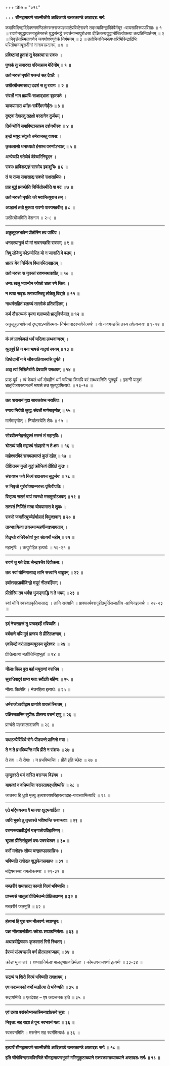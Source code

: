 +++
title = "०१८"

+++
**श्रीमद्रामायणे चाल्मीकीये आदिकाव्ये उत्तरकाण्डे अष्टादशः सर्गः**

कदाचिदिन्द्रादिदेवगणमण्डितंमरुत्तराजयज्ञवाटंप्रविष्टेरावणे तद्भयादिन्द्रादिदेवैर्मयूर -वायसादिरूपपरिग्रहः ॥ १ ॥ रावणेनयुद्धायसमाहूतेमरुत्ते युद्धसंनद्धे संवर्तनाम्नापुरोधसा दीक्षितस्ययुद्धानौचित्योक्त्त्या तत्प्रतिनिवर्तनम् ॥ २ ॥ निवृत्तेतस्मिन्रावणेन जयघोषणपूर्वकं निर्गमनम् ॥ ३ ॥ ततोनिजनिजरूपधारिभिरिन्द्रादिभिः परितोषान्मयूरादीनां नानावरप्रदानम् ॥ ४ ॥

**प्रविष्टायां हुताशं तु वेदवत्यां स रावणः ।**

**पुष्पकं तु समारुह्य परिचक्राम मेदिनीम् ॥ १ ॥**

**ततो मरुत्तं नृपतिं यजन्तं सह दैवतैः ।**

**उशीरबीजमासाद्य ददर्श स तु रावणः ॥ २ ॥**

**संवर्तो नाम ब्रह्मर्षिः साक्षाद्भ्राता बृहस्पतेः ।**

**याजयामास धर्मज्ञः सर्वैर्देवगणैर्वृतः ॥ ३ ॥**

**दृष्ट्वा देवास्तु तद्रक्षो वरदानेन दुर्जयम् ।**

**तिर्यग्योनिं समाविष्टास्तस्य दर्शनभीरवः ॥ ४ ॥**

**इन्द्रो मयूरः संवृत्तो धर्मराजस्तु वायसः ।**

**कृकलासो धनाध्यक्षो हंसश्च वरुणोऽभवत् ॥ ५ ॥**

**अन्येष्वपि गतेष्वेवं देवेष्वरिनिषूदन ।**

**रावणः प्राविशद्यज्ञं सारमेय इवाशुचिः ॥ ६ ॥**

**तं च राजा समासाद्य रावणो राक्षसाधिपः ।**

**प्राह युद्धं प्रयच्छेति निर्जितोस्मीति वा वद ॥ ७ ॥**

**ततो मरुत्तो नृपतिः को भवानित्युवाच तम् ।**

**अपहासं ततो मुक्त्वा रावणो वाक्यमब्रवीत् ॥ ८ ॥**

उशीरबीजमिति देशनाम ॥ २-८ ॥

****

**अकुतूहलभावेन प्रीतोस्मि तव पार्थिव ।**

**धनदस्यानुजं यो मां नावगच्छसि रावणम् ॥ ९ ॥**

**त्रिषु लोकेषु कोऽन्योस्ति यो न जानाति मे बलम् ।**

**भ्रातरं येन निर्जित्य विमानमिदमाहृतम् ।**

**ततो मरुत्तः स नृपस्तं रावणमथाब्रवीत् ॥ १० ॥**

**धन्यः खलु भवान्येन ज्येष्ठो भ्राता रणे जितः ।**

**न त्वया सदृशः श्लाघ्यस्त्रिषु लोकेषु विद्यते ॥ ११ ॥**

**नाधर्मसहितं श्लाघ्यं तल्लोकं प्रतिसंहितम् ।**

**कर्म दौरात्म्यकं कृत्वा श्लाघ्यसे भ्रातृनिर्जयात् ॥ १२ ॥**

अकुतूहुलभावेनमां दृष्ट्वाऽप्यविस्मय- निर्भयानादरभावेनेत्यर्थः । यो नावगच्छसि तस्य तवेत्यन्वयः ॥ ९-१२ ॥

****

**कं त्वं प्राक्केवलं धर्मं चरित्वा लब्धवान्वरम् ।**

**श्रुतपूर्वं हि न मया भाषसे यादृशं स्वयम् ॥ १३ ॥**

**तिष्ठेदानीं न मे जीवन्प्रतियास्यसि दुर्मते ।**

**अद्य त्वां निशितैर्बाणैः प्रेषयामि यमक्षयम् ॥ १४ ॥**

प्राक् पूर्वं । त्वं केवलं धर्मं दोषहीनं धर्मं चरित्वा किमपि वरं लब्धवानिति श्रुतपूर्वं । इदानीं यादृशं भ्रातृविजयरूपमधर्मं भाषसे तन्न श्रुतपूर्वमित्यर्थः ॥ १३-१४ ॥

****

**ततः शरासनं गृह्य सायकांश्च नराधिपः ।**

**रणाय निर्ययौ क्रुद्धः संवर्तो मार्गमावृणोत् ॥ १५ ॥**

मार्गमावृणोत् । निर्यातस्येति शेषः ॥ १५ ॥

****

**सोब्रवीत्स्नेहसंयुक्तं मरुत्तं तं महानृषिः ।**

**श्रोतव्यं यदि मद्वाक्यं संप्रहारो न ते क्षमः ॥ १६ ॥**

**माहेश्वरमिदं सत्रमलमाप्तं कुलं दहेत् ॥ १७ ॥**

**दीक्षितस्य कुतो युद्धं क्रोधित्वं दीक्षिते कुतः ।**

**संशयश्च जये नित्यं राक्षसश्च सुदुर्जयः ॥ १८ ॥**

**स निवृत्तो गुरोर्वाक्यान्मरुत्तः पृथिवीपतिः ।**

**विसृज्य सशरं चापं स्वस्थो मखमुखोऽभवत् ॥ १९ ॥**

**ततस्तं निर्जितं मत्वा घोषयामास वै शुकः ।**

**रावणो जयतीत्युच्चेर्हर्षान्नादं विमुक्तवान् ॥ २० ॥**

**तान्भक्षयित्वा तत्रस्थान्महर्षीन्यज्ञमागतान् ।**

**वितृप्तो रुधिरैस्तेषां पुनः संप्रययौ महीम् ॥ २१ ॥**

महानृषिः । तत्पुरोहित इत्यर्थः ॥ १६-२१ ॥

****

**रावणे तु गते देवाः सेन्द्राश्चैव दिवौकसः ।**

**ततः स्वां योनिमासाद्य तानि सत्त्वानि चाब्रुवन् ॥ २२ ॥**

**हर्षात्तदाऽब्रवीदिन्द्रो मयूरं नीलबर्हिणम् ।**

**प्रीतोस्मि तव धर्मज्ञ भुजङ्गाद्धि न ते भयम् ॥ २३ ॥**

स्वां योनिं स्वस्वप्रकृतिमासाद्य । तानि सत्त्वानि । प्राक्कार्यवशगृहीतमूर्तिसजातीय -प्राणिनइत्यर्थः ॥ २२-२३ ॥

****

**इदं नेत्रसहस्रं तु यत्वद्बर्हे भविष्यति ।**

**वर्षमाणे मयि मुदं प्राप्स्य से प्रीतिलक्षणाम् ।**

**एवमिन्द्रो वरं प्रादान्मयूरस्य सुरेश्वरः ॥ २४ ॥**

प्रीतिलक्षणां मत्प्रीतिचिह्नभूतां ॥ २४ ॥

****

**नीलाः किल पुरा बर्हा मयूराणां नराधिप ।**

**सुराधिपाद्वरं प्राप्य गताः सर्वेऽपि बर्हिणः ॥ २५ ॥**

नीलाः किलेति । नेत्ररहिता इत्यर्थः ॥ २५ ॥

****

**धर्मराजोऽब्रवीद्राम प्राग्वंशे वायसं स्थितम् ।**

**पक्षिंस्तवास्मि सुप्रीतः प्रीतस्य वचनं शृणु ॥ २६ ॥**

प्राग्वंशे यज्ञशालादारुणि ॥ २६ ॥

****

**यथाऽन्यैर्विविधै रोगैः पीड्यन्ते प्राणिनो मया ।**

**ते न ते प्रभविष्यन्ति मयि प्रीते न संशयः ॥ २७ ॥**

ते तव । ते रोगाः । न प्रभविष्यन्ति । प्रीते इति च्छेदः ॥ २७ ॥

****

**मृत्युतस्ते भयं नास्ति वरान्मम विहंगम ।**

**यावत्वां न वधिष्यन्ति नरास्तावद्भविष्यसि ॥ २८ ॥**

जातस्य हि ध्रुवो मृत्युः इत्यशक्यपरिहारत्वादाह-यावत्त्वामित्यादि ॥ २८ ॥

****

**एते मद्विषयस्था वै मानवाः क्षुद्भयार्दिताः ।**

**त्वयि भुक्ते तु तृप्तास्ते भविष्यन्ति सबान्धवाः ॥ २९ ॥**

**वरुणस्त्वब्रवीद्धंसं गङ्गातोयविहारिणम् ।**

**श्रूयतां प्रीतिसंयुक्तं वचः पत्ररथेश्वर ॥ ३० ॥**

**वर्णो मनोहरः सौम्य चन्द्रमण्डलसन्निभः ।**

**भविष्यति तवोदग्रः शुद्धफेनसमप्रभः ॥ ३१ ॥**

मद्विषयस्थाः यमलोकस्थाः ॥ २९-३१ ॥

****

**मच्छरीरं समासाद्य कान्तो नित्यं भविष्यसि ।**

**प्राप्स्यसे चातुलां प्रीतिमेतन्मे प्रीतिलक्षणम् ॥ ३२ ॥**

मच्छरीरं जलमूर्ति ॥ ३२ ॥

****

**हंसानां हि पुरा राम नीलवर्णः सपाण्डुरः ।**

**पक्षा नीलाग्रसंवीताः क्रोडाः शष्पाग्रनिर्मलाः ॥ ३३ ॥**

**अथाब्रवीद्वैश्रवणः कृकलासं गिरौ स्थितम् ।**

**हैरण्यं संप्रयच्छामि वर्णं प्रीतस्तवाप्यहम् ॥ ३४ ॥**

क्रोडः भुजान्तरं । शष्पाग्रनिर्मलाः बालतृणाग्रवन्निर्मलाः । कोमलश्यामवर्णा इत्यर्थः ॥ ३३-३४ ॥

****

**सद्रव्यं च शिरो नित्यं भविष्यति तवाक्षयम् ।**

**एष काञ्चनको वर्णो मत्प्रीत्या ते भविष्यति ॥ ३५ ॥**

सद्रव्यमिति ॥ एतदेवाह – एष काञ्चनक इति ॥ ३५ ॥

****

**एवं दत्त्वा वरांस्तेभ्यस्तस्मिन्यज्ञोत्सवे सुराः ।**

**निवृत्ताः सह राज्ञा ते पुनः स्वभवनं गताः ॥ ३६ ॥**

स्वभवनमिति । मरुत्तेन सह स्वर्गमित्यर्थः ॥ ३६ ॥

****

**इत्यार्षे श्रीमद्रामायणे चाल्मीकीये आदिकाव्ये उत्तरकाण्डे अष्टादशः सर्गः ॥ १८ ॥**

**इति श्रीगोविन्दराजविरचिते श्रीमद्रामायणभूषणे मणिमुकुटाख्याने उत्तरकाण्डव्याख्याने अष्टादशः सर्गः ॥ १८ ॥**
